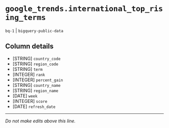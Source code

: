 # `google_trends.international_top_rising_terms`
`bq-1` | `bigquery-public-data`

## Column details
* [STRING]    `country_code`
* [STRING]    `region_code`
* [STRING]    `term`
* [INTEGER]   `rank`
* [INTEGER]   `percent_gain`
* [STRING]    `country_name`
* [STRING]    `region_name`
* [DATE]      `week`
* [INTEGER]   `score`
* [DATE]      `refresh_date`

-------------------------------------------------------------------------------
*Do not make edits above this line.*
